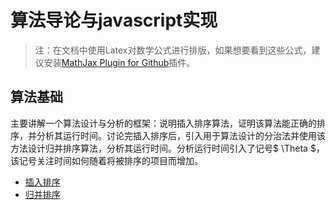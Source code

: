 # 算法导论与javascript实现

>注：在文档中使用Latex对数学公式进行排版，如果想要看到这些公式，建议安装[MathJax Plugin for Github](https://chrome.google.com/webstore/detail/mathjax-plugin-for-github/ioemnmodlmafdkllaclgeombjnmnbima)插件。

## 算法基础
主要讲解一个算法设计与分析的框架：说明插入排序算法，证明该算法能正确的排序，并分析其运行时间。讨论完插入排序后，引入用于算法设计的分治法并使用该方法设计归并排序算法，分析其运行时间。分析运行时间引入了记号$ \Theta $，该记号关注时间如何随着将被排序的项目而增加。

- [插入排序](https://github.com/ziyi2/algorithms-javascript/blob/master/doc/%E7%AE%97%E6%B3%95%E5%9F%BA%E7%A1%80/%E6%8F%92%E5%85%A5%E6%8E%92%E5%BA%8F%E8%AF%B4%E6%98%8E%E4%B8%8E%E5%88%86%E6%9E%90.md) 
- [归并排序]()
